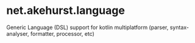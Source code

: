# net.akehurst.language
Generic Language (DSL) support for kotlin multiplatform (parser, syntax-analyser, formatter, processor, etc)
